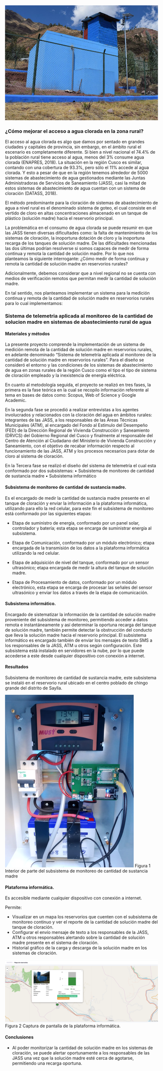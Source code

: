 ![Telemetria aplicada al monitoreo](/images/blog/blog_water_opt.png)


### ¿Cómo mejorar el acceso a agua clorada en la zona rural?


El acceso al agua clorada es algo que damos por sentado en grandes ciudades y capitales de provincia, sin embargo, en el ámbito rural el escenario es completamente diferente. Si bien a nivel nacional el 74.4% de la población rural tiene acceso al agua, menos del 3% consume agua clorada (ENAPRES, 2018). La situación en la región Cusco es similar, contando con una cobertura de 93.3%, pero sólo el 11% accede al agua clorada. Y esto a pesar de que en la región tenemos alrededor de 5000 sistemas de abastecimiento de agua gestionados mediante las Juntas Administradoras de Servicios de Saneamiento (JASS), casi la mitad de estos sistemas de abastecimiento de agua cuentan con un sistema de cloración (DATASS, 2018).

El método predominante para la cloración de sistemas de abastecimiento de agua a nivel rural es el denominado sistema de goteo, el cual consiste en el vertido de cloro en altas concentraciones almacenado en un tanque de plástico (solución madre) hacia el reservorio principal. 

La problemática en el consumo de agua clorada se puede resumir en que las JASS tienen diversas dificultades como: la falta de mantenimiento de los sistemas de cloración, la inoportuna dotación de cloro y la inoportuna recarga de los tanques de solución madre. De las dificultades mencionadas las dos últimas podrían resolverse si somos capaces de medir de forma continua y remota la cantidad de solución madre. Por lo que nos planteamos la siguiente interrogante: ¿Cómo medir de forma continua y remota la cantidad de solución madre en reservorios rurales? 

Adicionalmente, debemos considerar que a nivel regional no se cuenta con medios de verificación remotos que permitan medir la cantidad de solución madre.

En tal sentido, nos planteamos implementar un sistema para la medición continua y remota de la cantidad de solución madre en reservorios rurales para lo cual implementamos:

### Sistema de telemetria aplicada al monitoreo de la cantidad de solucion madre en sistemas de abastecimiento rural de agua

#### Materiales y métodos
La presente proyecto comprende la implementación de un sistema de medición remota de la cantidad de solución madre en reservorios rurales, en adelante denominado “Sistema de telemetría aplicada al monitoreo de la cantidad de solución madre en reservorios rurales”. Para el diseño se consideró el entorno y las condiciones de los sistemas de abastecimiento de agua en zonas rurales de la región Cusco como el tipo el tipo de sistema de cloración empleado y la inexistencia de energía eléctrica.

En cuanto al metodología seguida, el proyecto se realizó en tres fases, la primera es la fase teórica en la cual se recopilo información referente al tema en bases de datos como: Scopus, Web of Science y Google Academic. 

En la segunda fase se procedió a realizar entrevistas a los agentes involucrados y relacionados con la cloración del agua en ámbitos rurales: integrantes de las JASS, a los responsables de las Áreas Técnicas Municipales (ATM), al encargado del Fondo al Estimulo del Desempeño (FED) de la Dirección Regional de Vivienda Construcción y Saneamiento (DRVCS) del Gobierno Regional del Cusco y finalmente al responsable del Centro de Atención al Ciudadano del Ministerio de Vivienda Construcción y Saneamiento, con el objetivo de recabar información respecto al funcionamiento de las JASS, ATM y los procesos necesarios para dotar de cloro al sistema de cloración.

En la Tercera fase se realizó el diseño del sistema de telemetría el cual esta conformado por dos subsistemas:
•	Subsistema de monitoreo de cantidad de sustancia madre
•	Subsistema informático  

#### Subsistema de monitoreo de cantidad de sustancia madre.
 
 Es el encargado de medir la cantidad de sustancia madre presente en el tanque de cloración y enviar la información a la plataforma informática, utilizando para ello la red celular, para este fin el subsistema de monitoreo está conformado por las siguientes etapas:

  - Etapa de suministro de energía, conformado por un panel solar, controlador y batería; esta etapa se encarga de suministrar energía al subsistema.

  -  Etapa de Comunicación, conformado por un módulo electrónico; etapa encargada de la transmisión de los datos a la plataforma informática utilizando la red celular.

  -  Etapa de adquisición de nivel del tanque, conformado por un sensor ultrasónico; etapa encargada de medir la altura del tanque de solución madre.

  -  Etapa de Procesamiento de datos, conformado por un módulo electrónico, esta etapa se encarga de procesar las señales del sensor ultrasónico y enviar los datos a través de la etapa de comunicación.


#### Subsistema informático. 

Encargado de sistematizar la información de la cantidad de solución madre proveniente del subsistema de monitoreo, permitiendo acceder a datos remota e instantáneamente y así determinar la oportuna recarga del tanque de solución madre, también permite detectar la obstrucción del conducto que lleva la solución madre hacia el reservorio principal. El subsistema informático es encargado también de enviar los mensajes de texto SMS a los responsables de la JASS, ATM u otros según configuración. Este subsistema está instalado en servidores en la nube, por lo que puede accederse a este desde cualquier dispositivo con conexión a internet.


#### Resultados
Subsistema de monitoreo de cantidad de sustancia madre, este subsistema se instaló en el reservorio rural ubicado en el centro poblado de chingo grande del distrito de Saylla.

![Equipo](/images/blog/blog_water_equip.png)
Figura 1 Interior de parte del subsistema de monitoreo de cantidad de sustancia madre

#### Plataforma informática.
Es accesible mediante cualquier dispositivo con conexión a internet.

Permite:
  -  Visualizar en un mapa los reservorios que cuenten con el subsistema de monitoreo continuo y ver el reporte de la cantidad de solución madre del tanque de cloración.
  -  Configurar el envío mensaje de texto a los responsables de la JASS, ATM u otros responsables alertando sobre la cantidad de solución madre presente en el sistema de cloración.
  -  Historial gráfico de la carga y descarga de la solución madre en los sistemas de cloración.

![Plataforma de telemetria](/images/blog/blog_water_plataform.png)
Figura 2 Captura de pantalla de la plataforma informática.



#### Conclusiones
  -  Al poder monitorizar la cantidad de solución madre en los sistemas de cloración, se puede alertar oportunamente a los responsables de las JASS una vez que la solución madre esté cerca de agotarse, permitiendo una recarga oportuna.
